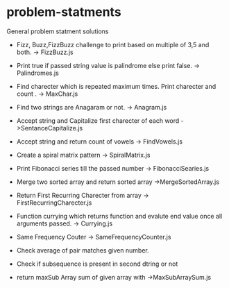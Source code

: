 # problem-statments

General problem statment solutions

- Fizz, Buzz,FizzBuzz challenge to print based on multiple of 3,5 and both. -> FizzBuzz.js

* Print true if passed string value is palindrome else print false. -> Palindromes.js

* Find charecter which is repeated maximum times. Print charecter and count . -> MaxChar.js

* Find two strings are Anagaram or not. -> Anagram.js

* Accept string and Capitalize first charecter of each word ->SentanceCapitalize.js

* Accept string and return count of vowels -> FindVowels.js

* Create a spiral matrix pattern -> SpiralMatrix.js

* Print Fibonacci series till the passed number -> FibonacciSearies.js

* Merge two sorted array and return sorted array ->MergeSortedArray.js

* Return First Recurring Charecter from array -> FirstRecurringCharecter.js

* Function currying which returns function and evalute end value once all arguments passed. -> Currying.js

* Same Frequency Couter -> SameFrequencyCounter.js

* Check average of pair matches given number.

* Check if subsequence is present in second dtring or not

* return maxSub Array sum of given array with ->MaxSubArraySum.js
